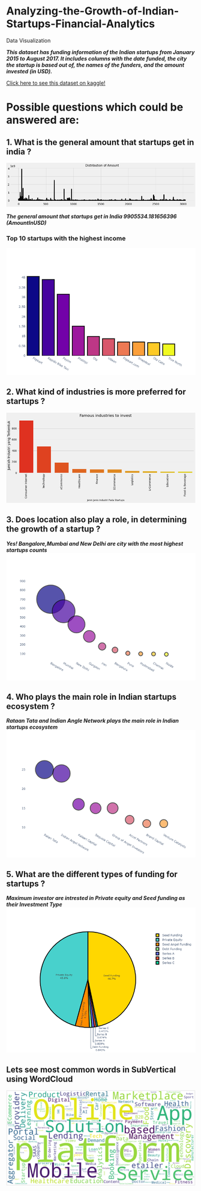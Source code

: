 # Analyzing-the-Growth-of-Indian-Startups-Financial-Analytics
Data Visualization

***This dataset has funding information of the Indian startups from January 2015 to August 2017. It includes columns with the date funded, the city the startup is based out of, the names of the funders, and the amount invested (in USD).***

[Click here to see this dataset on kaggle!](https://www.kaggle.com/sudalairajkumar/indian-startup-funding)

# Possible questions which could be answered are:

## 1. What is the general amount that startups get in india ?
![alt text](https://github.com/docum5/Analyzing-the-Growth-of-Indian-Startups-Financial-Analytics/blob/main/Distribution%20of%20Amount.png)

***The general amount that startups get in India 9905534.181656396 (AmountInUSD)***
### Top 10 startups with the highest income
![alt text](https://github.com/docum5/Analyzing-the-Growth-of-Indian-Startups-Financial-Analytics/blob/main/Top%2010%20with%20higest%20income.png)

## 2. What kind of industries is more preferred for startups ?
![alt text](https://github.com/docum5/Analyzing-the-Growth-of-Indian-Startups-Financial-Analytics/blob/main/Famous%20Industries%20to%20Invest.png)

## 3. Does location also play a role, in determining the growth of a startup ?
***Yes! Bangalore,Mumbai and New Delhi are city with the most highest startups counts***
![alt text](https://github.com/docum5/Analyzing-the-Growth-of-Indian-Startups-Financial-Analytics/blob/main/location%20with%20most%20startups%20counts.png)

## 4. Who plays the main role in Indian startups ecosystem ?
***Rataan Tata and Indian Angle Network plays the main role in Indian startups ecosystem***
![alt text](https://github.com/docum5/Analyzing-the-Growth-of-Indian-Startups-Financial-Analytics/blob/main/top%2010%20investors.png)

## 5. What are the different types of funding for startups ? 
***Maximum investor are intrested in Private equity and Seed funding as their Investment Type***
![alt text](https://github.com/docum5/Analyzing-the-Growth-of-Indian-Startups-Financial-Analytics/blob/main/top%20types%20of%20funding.png)

## Lets see most common words in SubVertical using WordCloud
![alt text](https://github.com/docum5/Analyzing-the-Growth-of-Indian-Startups-Financial-Analytics/blob/main/wordcloud.png)


